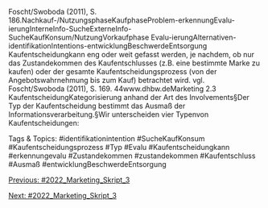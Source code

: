 Foscht/Swoboda (2011), S. 186.Nachkauf-/NutzungsphaseKaufphaseProblem-erkennungEvalu-ierungInterneInfo-SucheExterneInfo-SucheKaufKonsum/NutzungVorkaufphase
Evalu-ierungAlternativen-identifikationIntentions-entwicklungBeschwerdeEntsorgung
Kaufentscheidungkann eng oder weit gefasst werden, je nachdem, ob nur das Zustandekommen des Kaufentschlusses (z.B. eine bestimmte Marke zu kaufen) oder der gesamte Kaufentscheidungsprozess (von der Angebotswahrnehmung bis zum Kauf) betrachtet wird. vgl. Foscht/Swoboda (2011), S. 169.
44www.dhbw.deMarketing
2.3 KaufentscheidungKategorisierung anhand der Art des Involvements§Der Typ der Kaufentscheidung bestimmt das Ausmaß der Informationsverarbeitung.§Wir unterscheiden vier Typenvon Kaufentscheidungen:

   Tags & Topics:
   #identifikationintention
   #SucheKaufKonsum
   #Kaufentscheidungsprozess
   #Typ
   #Evalu
   #Kaufentscheidungkann
   #erkennungevalu
   #Zustandekommen
   #zustandekommen
   #Kaufentschluss
   #Ausmaß
   #entwicklungBeschwerdeEntsorgung

[Previous: #2022_Marketing_Skript_3](2022_Marketing_Skript_3.md)

[Next: #2022_Marketing_Skript_3](2022_Marketing_Skript_3.md)